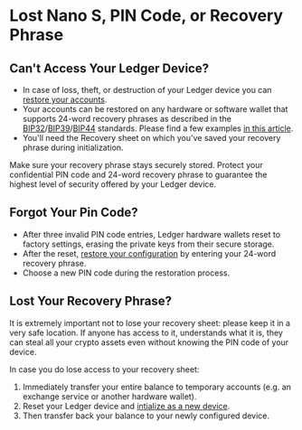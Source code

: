 # Lost Nano S, PIN Code, or Recovery Phrase

## **Can't Access Your Ledger Device?**

-   In case of loss, theft, or destruction of your Ledger device you can [restore your accounts](https://support.ledgerwallet.com/hc/en-us/articles/115005297709-Export-your-accounts).
-   Your accounts can be restored on any hardware or software wallet that supports 24-word recovery phrases as described in the [BIP32](https://github.com/bitcoin/bips/blob/master/bip-0032.mediawiki)/[BIP39](https://github.com/bitcoin/bips/blob/master/bip-0039.mediawiki)/[BIP44](https://github.com/bitcoin/bips/blob/master/bip-0044.mediawiki) standards. Please find a few examples [in this article](https://support.ledgerwallet.com/hc/en-us/articles/115005297709-Export-your-accounts).
-   You'll need the Recovery sheet on which you've saved your recovery phrase during initialization.

Make sure your recovery phrase stays securely stored. Protect your confidential PIN code and 24-word recovery phrase to guarantee the highest level of security offered by your Ledger device.

## **Forgot Your Pin Code?**

-   After three invalid PIN code entries, Ledger hardware wallets reset to factory settings, erasing the private keys from their secure storage.
-   After the reset, [restore your configuration](https://support.ledgerwallet.com/hc/en-us/articles/360005434914) by entering your 24-word recovery phrase.
-   Choose a new PIN code during the restoration process.

##   **Lost Your Recovery Phrase?**

It is extremely important not to lose your recovery sheet: please keep it in a very safe location. If anyone has access to it, understands what it is, they can steal all your crypto assets even without knowing the PIN code of your device.

In case you do lose access to your recovery sheet:

1.  Immediately transfer your entire balance to temporary accounts (e.g. an exchange service or another hardware wallet).
2.  Reset your Ledger device and [intialize as a new device](https://support.ledgerwallet.com/hc/en-us/articles/360000613793).
3.  Then transfer back your balance to your newly configured device.
